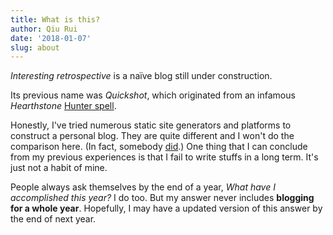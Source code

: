 ```yaml
---
title: What is this?
author: Qiu Rui
date: '2018-01-07'
slug: about
---
```


_Interesting retrospective_ is a naïve blog still under construction.

Its previous name was _Quickshot_, which originated from an infamous _Hearthstone_ [Hunter spell](https://hearthstone.huijiwiki.com/wiki/%E5%BF%AB%E9%80%9F%E5%B0%84%E5%87%BB).

Honestly, I've tried numerous static site generators and platforms to construct a personal blog. They are quite different and I won't do the comparison here. (In fact, somebody [did](https://www.staticgen.com/).) One thing that I can conclude from my previous experiences is that I fail to write stuffs in a long term. It's just not a habit of mine.

People always ask themselves by the end of a year, _What have I accomplished this year?_ I do too. But my answer never includes **blogging for a whole year**. Hopefully, I may have a updated version of this answer by the end of next year.
